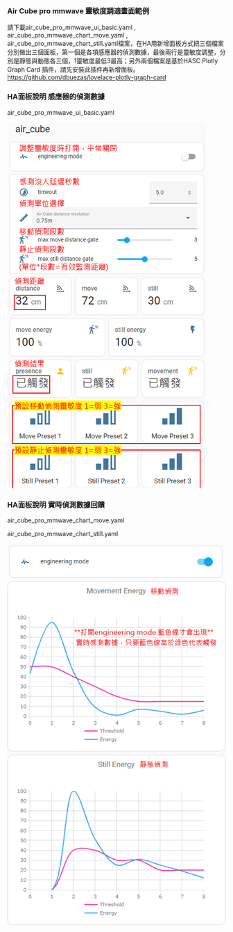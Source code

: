 ### Air Cube pro mmwave 靈敏度調適畫面範例
請下載air_cube_pro_mmwave_ui_basic.yaml , air_cube_pro_mmwave_chart_move.yaml , air_cube_pro_mmwave_chart_still.yaml檔案，在HA用新增面板方式把三個檔案分別做出三個面板，第一個是各項感應器的偵測數據，最後兩行是靈敏度調整，分別是靜態與動態各三個，1靈敏度最低3最高；另外兩個檔案是基於HASC Plotly Graph Card 插件，請先安裝此插件再新增面板。https://github.com/dbuezas/lovelace-plotly-graph-card
### HA面板說明 感應器的偵測數據
air_cube_pro_mmwave_ui_basic.yaml

![080744](/air_cube_pro/080744.png)

### HA面板說明 實時偵測數據回饋

air_cube_pro_mmwave_chart_move.yaml

air_cube_pro_mmwave_chart_still.yaml

![083817](/air_cube_pro/083817.png)
![081733](/air_cube_pro/081733.png)
